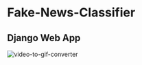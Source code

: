 # Fake-News-Classifier

## Django Web App
![video-to-gif-converter](https://user-images.githubusercontent.com/69419106/157826630-9109a919-f9b3-4fc1-94a8-119c7aaee71a.gif)
